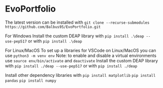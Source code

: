 # EvoPortfolio 

The latest version can be installed with
`git clone --recurse-submodules https://github.com/Balbus95/EvoPortfolio.git`

For Windows
Install the custom DEAP library with
`pip install .\deap --use-pep517` or with `pip install .\deap`

For Linux/MacOS
To set up a libraries for VSCode on Linux/MacOS you can use
`python3 -m venv env`
Note: to enable and disable a virtual environments use
`source env/bin/activate` and `deactivate` 
Install the custom DEAP library with 
`pip install ./deap --use-pep517` or with `pip install ./deap`

Install other dependency libraries with
`pip install matplotlib`
`pip install pandas`
`pip install numpy`